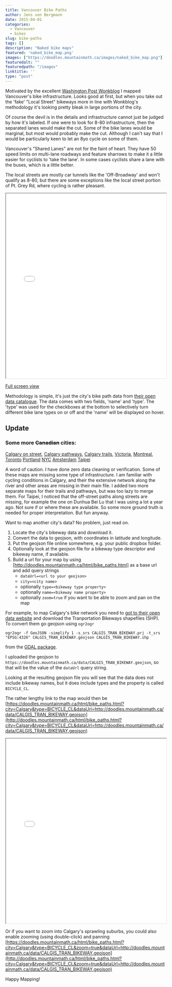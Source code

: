 ```yaml
---
title: Vancouver Bike Paths
author: Jens von Bergmann
date: 2015-04-01
categories:
  - Vancouver
  - bikes
slug: bike-paths
tags: []
description: "Naked bike maps"
featured: 'naked_bike_map.png'
images: ["https://doodles.mountainmath.ca/images/naked_bike_map.png"]
featuredalt: ""
featuredpath: "/images"
linktitle: ''
type: "post"
---
```


Motivated by the excellent [Washington Post Wonkblog](https://www.washingtonpost.com/blogs/wonkblog/wp/2015/04/01/bleak-maps-of-how-cities-look-using-only-their-bike-lanes/) I
mapped Vancouver's bike infrastructure. Looks good at first, but when you take out the 'fake' "Local Street" bikeways more in line with Wonkblog's methodology it's looking pretty
bleak in large portions of the city.

Of course the devil is in the details and infrastructure cannot just be judged by how it's labeled. If one were to look for 8-80 infrastructure, then the separated lanes
would make the cut. Some of the bike lanes would be marginal, but most would probably make the cut. Although I can't say that I would be particularly keen to let an 8yo cycle on
some of them.

Vancouver's "Shared Lanes" are not for the faint of heart. They have 50 speed limits on multi-lane roadways
and feature sharrows to make it a little easier for cyclists to 'take the lane'. In some cases cyclists share a lane with
the buses, which is a little better.

The local streets are mostly car tunnels like the 'Off-Broadway' and won't qualify as 8-80, but there are some exceptions like
the local street portion of Pt. Grey Rd, where cycling is rather pleasant.

<iframe src="/html/bike_paths.html?fh=50&nh=true" width="100%" height="580"></iframe>

[Full screen view](/html/bike_paths.html)

Methodology is simple, it's just the city's bike path data from [their open data catalogue](https://vancouver.ca/your-government/open-data-catalogue.aspx). The data
comes with two fields, 'name' and 'type'. The 'type' was used for the checkboxes at the bottom to selectively turn different
bike lane types on or off and the 'name' will be displayed on hover.

## Update

### Some more <strike>Canadian</strike> cities:

[Calgary on street](https://doodles.mountainmath.ca/html/bike_paths.html?city=Calgary,street&type=BICYCLE_CL&dataUrl=http://doodles.mountainmath.ca/data/CALGIS_TRAN_BIKEWAY.geojson),
[Calgary pathways](https://doodles.mountainmath.ca/html/bike_paths.html?city=Calgary,pathways&type=PRIORITY&name=LOCATION_D&dataUrl=http://doodles.mountainmath.ca/data/YYC_Path_BikeRoutes.geojson),
[Calgary trails](https://doodles.mountainmath.ca/html/bike_paths.html?city=Calgary,trails&type=TYPE_DESCR&name=LOCATION_D&dataUrl=http://doodles.mountainmath.ca/data/YYC_Trail_BikeRoutes.geojson),
[Victoria](https://doodles.mountainmath.ca/html/bike_paths.html?city=Victoria&type=FullDescr&dataUrl=http://doodles.mountainmath.ca/data/VicBikeRoutes.geojson),
[Montreal](https://doodles.mountainmath.ca/html/bike_paths.html?city=Montreal&name=PROJET_NOM&dataUrl=http://doodles.mountainmath.ca/data/MontrealBikeRoutes.geojson),
[Toronto](https://doodles.mountainmath.ca/html/bike_paths.html?city=Toronto&type=CP_TYPE&dataUrl=http://doodles.mountainmath.ca/data/TorontoBikeRoutes.geojson)
[Portland](https://doodles.mountainmath.ca/html/bike_paths.html?city=Portland&type=FACILITYDE&name=SEGMENTNAM&dataUrl=http://doodles.mountainmath.ca/data/PDXBikeRoutes.geojson)
[NYC](https://doodles.mountainmath.ca/html/bike_paths.html?city=NYC&type=TF_Facilit&name=Street&fh=65&dataUrl=http://doodles.mountainmath.ca/data/NYCBikeRoutes.geojson)
[Amsterdam](https://doodles.mountainmath.ca/html/bike_paths.html?city=Amsterdam&type=HIGHWAY&name=WIDTH&dataUrl=http://doodles.mountainmath.ca/data/AmsterdamBikeRoutes.geojson)
[Taipei](https://doodles.mountainmath.ca/html/bike_paths.html?city=Taipei&name=RDNAME&dataUrl=http://doodles.mountainmath.ca/data/TPEBikeRoutes.geojson)

A word of caution. I have done zero data cleaning or verification. Some of these maps are missing some type of infrastructure.
I am familiar with cycling conditions in Calgary, and their the extensive network along the river and other areas are missing in their main file.
I added two more separate maps for their trails and pathways, but was too lazy to merge them. For Taipei, I noticed that
the off-street paths along streets are missing, for example the one on Dunhua Bei Lu that I was using a lot a year ago. Not sure if or where these are available.
So some more ground truth is needed for proper interpretation. But fun anyway.

Want to map another city's data? No problem, just read on.
<!-- more -->

1. Locate the city's bikeway data and download it.
2. Convert the data to geojson, with coordinates in latitude and longitude.
3. Put the geojson file online somewhere, e.g. your public dropbox folder.
4. Optionally look at the geojson file for a bikeway type descriptor and bikeway name, if available.
5. Build a url for your map by using [http://doodles.mountainmath.ca/html/bike_paths.html] as a base url and add query strings
    * `dataUrl=<url to your geojson>`
    * `city=<city name>`
    * optionally `type=<bikeway type property>`
    * optionally `name=<bikeway name property>`
    * optionally `zoom=true` if you want to be able to zoom and pan on the map


For example, to map Calgary's bike network you need to [got to their open data website](https://data.calgary.ca/opendata/Pages/DatasetListingAlphabetical.aspx#C) and
download the Tranportation Bikeways shapefiles (SHP). To convert them go geojson using `ogr2ogr`

    ogr2ogr -f GeoJSON -simplify 1 -s_srs CALGIS_TRAN_BIKEWAY.prj -t_srs "EPSG:4326" CALGIS_TRAN_BIKEWAY.geojson CALGIS_TRAN_BIKEWAY.shp

from the [GDAL package](https://trac.osgeo.org/gdal/wiki/DownloadingGdalBinaries).

I uploaded the geojson to `https://doodles.mountainmath.ca/data/CALGIS_TRAN_BIKEWAY.geojson`, so that will be the value of the `dataUrl` query string.

Looking at the resulting geojson file you will see that the data does not include bikeway names, but it does include
types and the property is called `BICYCLE_CL`.

The rather lengthy link to the map would then be
[https://doodles.mountainmath.ca/html/bike_paths.html?city=Calgary&type=BICYCLE_CL&dataUrl=http://doodles.mountainmath.ca/data/CALGIS_TRAN_BIKEWAY.geojson](http://doodles.mountainmath.ca/html/bike_paths.html?city=Calgary&type=BICYCLE_CL&dataUrl=http://doodles.mountainmath.ca/data/CALGIS_TRAN_BIKEWAY.geojson)

<iframe src="/html/bike_paths.html?city=Calgary&type=BICYCLE_CL&fh=50&nh=true&dataUrl=/data/CALGIS_TRAN_BIKEWAY.geojson" width="100%" height="580"></iframe>


Or if you want to zoom into Calgary's sprawling suburbs, you could also enable zooming (using double-click) and panning
[https://doodles.mountainmath.ca/html/bike_paths.html?city=Calgary&type=BICYCLE_CL&zoom=true&dataUrl=http://doodles.mountainmath.ca/data/CALGIS_TRAN_BIKEWAY.geojson](http://doodles.mountainmath.ca/html/bike_paths.html?city=Calgary&type=BICYCLE_CL&zoom=true&dataUrl=http://doodles.mountainmath.ca/data/CALGIS_TRAN_BIKEWAY.geojson)



Happy Mapping!
